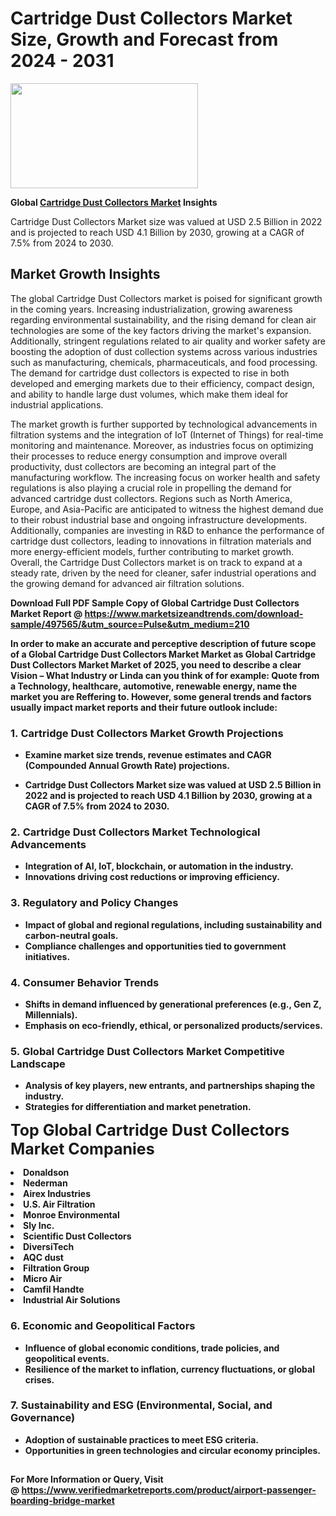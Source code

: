 <H1>Cartridge Dust Collectors Market Size, Growth and Forecast from 2024 - 2031</H1><img class="aligncenter size-medium wp-image-584254" src="https://thirdeyenews.in/wp-content/uploads/2024/09/Global-Market-Research-300x168.jpeg" alt="" width="300" height="168" /><p><strong>Global&nbsp;<a href="https://www.marketsizeandtrends.com/download-sample/497565/&amp;utm_source=Pulse&amp;utm_medium=210">Cartridge Dust Collectors Market</a> Insights</strong></p><p>Cartridge Dust Collectors Market size was valued at USD 2.5 Billion in 2022 and is projected to reach USD 4.1 Billion by 2030, growing at a CAGR of 7.5% from 2024 to 2030.</p><p><h2>Market Growth Insights</h2> <p>The global Cartridge Dust Collectors market is poised for significant growth in the coming years. Increasing industrialization, growing awareness regarding environmental sustainability, and the rising demand for clean air technologies are some of the key factors driving the market's expansion. Additionally, stringent regulations related to air quality and worker safety are boosting the adoption of dust collection systems across various industries such as manufacturing, chemicals, pharmaceuticals, and food processing. The demand for cartridge dust collectors is expected to rise in both developed and emerging markets due to their efficiency, compact design, and ability to handle large dust volumes, which make them ideal for industrial applications.</p> <p><strong></strong></p> <p>The market growth is further supported by technological advancements in filtration systems and the integration of IoT (Internet of Things) for real-time monitoring and maintenance. Moreover, as industries focus on optimizing their processes to reduce energy consumption and improve overall productivity, dust collectors are becoming an integral part of the manufacturing workflow. The increasing focus on worker health and safety regulations is also playing a crucial role in propelling the demand for advanced cartridge dust collectors. Regions such as North America, Europe, and Asia-Pacific are anticipated to witness the highest demand due to their robust industrial base and ongoing infrastructure developments. Additionally, companies are investing in R&D to enhance the performance of cartridge dust collectors, leading to innovations in filtration materials and more energy-efficient models, further contributing to market growth. Overall, the Cartridge Dust Collectors market is on track to expand at a steady rate, driven by the need for cleaner, safer industrial operations and the growing demand for advanced air filtration solutions.</p> <p><strong></p><p><span class=""><strong>Download Full PDF Sample Copy of Global Cartridge Dust Collectors Market Report</strong> @ <a href="https://www.marketsizeandtrends.com/download-sample/497565/&amp;utm_source=Pulse&amp;utm_medium=210" target="_blank">https://www.marketsizeandtrends.com/download-sample/497565/&amp;utm_source=Pulse&amp;utm_medium=210</a></span></p><p>In order to make an accurate and perceptive description of future scope of a Global&nbsp;Cartridge Dust Collectors Market Market as Global&nbsp;Cartridge Dust Collectors Market Market of 2025, you need to describe a clear Vision &ndash; What Industry or Linda can you think of for example: Quote from a Technology, healthcare, automotive, renewable energy, name the market you are Reffering to. However, some general trends and factors usually impact market reports and their future outlook include:</p><h3>1.&nbsp;<strong>Cartridge Dust Collectors Market Growth Projections</strong></h3><ul><li>Examine market size trends, revenue estimates and CAGR (Compounded Annual Growth Rate) projections.</li><li><p>Cartridge Dust Collectors Market size was valued at USD 2.5 Billion in 2022 and is projected to reach USD 4.1 Billion by 2030, growing at a CAGR of 7.5% from 2024 to 2030.</p></li></ul><h3>2.&nbsp;<strong>Cartridge Dust Collectors Market Technological Advancements</strong></h3><ul><li>Integration of AI, IoT, blockchain, or automation in the industry.</li><li>Innovations driving cost reductions or improving efficiency.</li></ul><h3>3.&nbsp;<strong>Regulatory and Policy Changes</strong></h3><ul><li>Impact of global and regional regulations, including sustainability and carbon-neutral goals.</li><li>Compliance challenges and opportunities tied to government initiatives.</li></ul><h3>4.&nbsp;<strong>Consumer Behavior Trends</strong></h3><ul><li>Shifts in demand influenced by generational preferences (e.g., Gen Z, Millennials).</li><li>Emphasis on eco-friendly, ethical, or personalized products/services.</li></ul><h3>5.&nbsp;<strong>Global Cartridge Dust Collectors Market Competitive Landscape</strong></h3><ul><li>Analysis of key players, new entrants, and partnerships shaping the industry.</li><li>Strategies for differentiation and market penetration.</li></ul><p data-pm-slice="1 1 []"><span style="color: inherit; font-family: inherit; font-size: 25px;">Top Global Cartridge Dust Collectors Market Companies</span></p><div class="" data-test-id=""><p><li>Donaldson</li><li> Nederman</li><li> Airex Industries</li><li> U.S. Air Filtration</li><li> Monroe Environmental</li><li> Sly Inc.</li><li> Scientific Dust Collectors</li><li> DiversiTech</li><li> AQC dust</li><li> Filtration Group</li><li> Micro Air</li><li> Camfil Handte</li><li> Industrial Air Solutions</li></p></div><h3>6.&nbsp;<strong>Economic and Geopolitical Factors</strong></h3><ul><li>Influence of global economic conditions, trade policies, and geopolitical events.</li><li>Resilience of the market to inflation, currency fluctuations, or global crises.</li></ul><h3>7.&nbsp;<strong>Sustainability and ESG (Environmental, Social, and Governance)</strong></h3><ul><li>Adoption of sustainable practices to meet ESG criteria.</li><li>Opportunities in green technologies and circular economy principles.</li></ul><h2><strong style="font-size: 14px;">For More Information or Query, Visit @&nbsp;</strong><a style="background-color: #ffffff; font-size: 14px;" href="https://www.marketsizeandtrends.com/report/cartridge-dust-collectors-market/" target="_blank">https://www.verifiedmarketreports.com/product/airport-passenger-boarding-bridge-market</a></h2>

